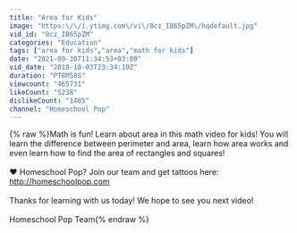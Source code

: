 ```yaml
---
title: "Area for Kids"
image: "https:\/\/i.ytimg.com\/vi\/8cz_IB65pZM\/hqdefault.jpg"
vid_id: "8cz_IB65pZM"
categories: "Education"
tags: ["area for kids","area","math for kids"]
date: "2021-09-30T11:34:53+03:00"
vid_date: "2018-10-03T23:34:10Z"
duration: "PT8M58S"
viewcount: "465731"
likeCount: "5238"
dislikeCount: "1485"
channel: "Homeschool Pop"
---
```

{% raw %}Math is fun! Learn about area in this math video for kids! You will learn the difference between perimeter and area, learn how area works and even learn how to find the area of rectangles and squares!<br /> <br />❤️ Homeschool Pop? Join our team and get tattoos here: <a rel="nofollow" target="blank" href="http://homeschoolpop.com">http://homeschoolpop.com</a><br /><br />Thanks for learning with us today! We hope to see you next video!<br /><br />Homeschool Pop Team{% endraw %}
